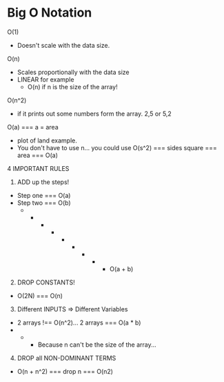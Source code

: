 Big O Notation
====================

O(1)
- Doesn't scale with the data size.

O(n)
- Scales proportionally with the data size
- LINEAR for example
  - O(n) if n is the size of the array!

O(n^2)
- if it prints out some numbers form the array.  2,5 or 5,2

O(a) === a = area
- plot of land example.
- You don't have to use n... you could use O(s^2) === sides square === area === O(a)

4 IMPORTANT RULES
1. ADD up the steps!
  - Step one === O(a)
  - Step two === O(b)
    - - - - - - - - - O(a + b)

2. DROP CONSTANTS!
  - O(2N) === O(n)

3. Different INPUTS => Different Variables
  - 2 arrays !== O(n^2)... 2 arrays === O(a * b)
  - - - Because n can't be the size of the array...

4. DROP all NON-DOMINANT TERMS
  - O(n + n^2) === drop n === O(n2)

  
